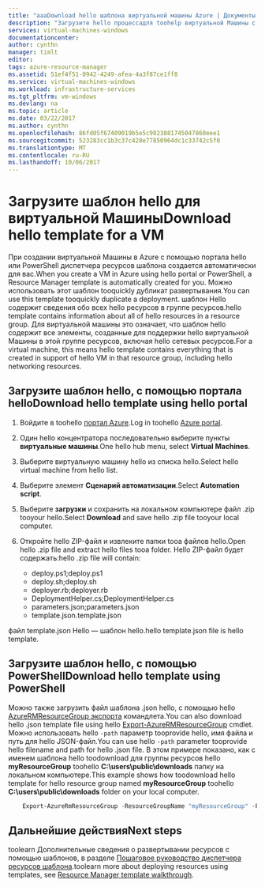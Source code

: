 ```yaml
---
title: "aaaDownload hello шаблона виртуальной машины Azure | Документы Microsoft"
description: "Загрузите hello процессадля toohelp виртуальной Машины с помощью автоматизации развертываний в модели развертывания диспетчера ресурсов hello"
services: virtual-machines-windows
documentationcenter: 
author: cynthn
manager: timlt
editor: 
tags: azure-resource-manager
ms.assetid: 51ef4f51-0942-4249-afea-4a3f87ce1ff8
ms.service: virtual-machines-windows
ms.workload: infrastructure-services
ms.tgt_pltfrm: vm-windows
ms.devlang: na
ms.topic: article
ms.date: 03/22/2017
ms.author: cynthn
ms.openlocfilehash: 86fd05f67409019b5e5c9023881745047860eee1
ms.sourcegitcommit: 523283cc1b3c37c428e77850964dc1c33742c5f0
ms.translationtype: MT
ms.contentlocale: ru-RU
ms.lasthandoff: 10/06/2017
---
```

# <a name="download-hello-template-for-a-vm"></a><span data-ttu-id="c5238-103">Загрузите шаблон hello для виртуальной Машины</span><span class="sxs-lookup"><span data-stu-id="c5238-103">Download hello template for a VM</span></span>
<span data-ttu-id="c5238-104">При создании виртуальной Машины в Azure с помощью портала hello или PowerShell диспетчера ресурсов шаблона создается автоматически для вас.</span><span class="sxs-lookup"><span data-stu-id="c5238-104">When you create a VM in Azure using hello portal or PowerShell, a Resource Manager template is automatically created for you.</span></span> <span data-ttu-id="c5238-105">Можно использовать этот шаблон tooquickly дубликат развертывания.</span><span class="sxs-lookup"><span data-stu-id="c5238-105">You can use this template tooquickly duplicate a deployment.</span></span> <span data-ttu-id="c5238-106">шаблон Hello содержит сведения обо всех hello ресурсов в группе ресурсов.</span><span class="sxs-lookup"><span data-stu-id="c5238-106">hello template contains information about all of hello resources in a resource group.</span></span> <span data-ttu-id="c5238-107">Для виртуальной машины это означает, что шаблон hello содержит все элементы, созданные для поддержки hello виртуальной Машины в этой группе ресурсов, включая hello сетевых ресурсов.</span><span class="sxs-lookup"><span data-stu-id="c5238-107">For a virtual machine, this means hello template contains everything that is created in support of hello VM in that resource group, including hello networking resources.</span></span>

## <a name="download-hello-template-using-hello-portal"></a><span data-ttu-id="c5238-108">Загрузите шаблон hello, с помощью портала hello</span><span class="sxs-lookup"><span data-stu-id="c5238-108">Download hello template using hello portal</span></span>
1. <span data-ttu-id="c5238-109">Войдите в toohello [портал Azure](https://portal.azure.com/).</span><span class="sxs-lookup"><span data-stu-id="c5238-109">Log in toohello [Azure portal](https://portal.azure.com/).</span></span>
2. <span data-ttu-id="c5238-110">Один hello концентратора последовательно выберите пункты **виртуальные машины**.</span><span class="sxs-lookup"><span data-stu-id="c5238-110">One hello hub menu, select **Virtual Machines**.</span></span>
3. <span data-ttu-id="c5238-111">Выберите виртуальную машину hello из списка hello.</span><span class="sxs-lookup"><span data-stu-id="c5238-111">Select hello virtual machine from hello list.</span></span>
4. <span data-ttu-id="c5238-112">Выберите элемент **Сценарий автоматизации**.</span><span class="sxs-lookup"><span data-stu-id="c5238-112">Select **Automation script**.</span></span>
5. <span data-ttu-id="c5238-113">Выберите **загрузки** и сохранить на локальном компьютере файл .zip tooyour hello.</span><span class="sxs-lookup"><span data-stu-id="c5238-113">Select **Download** and save hello .zip file tooyour local computer.</span></span>
6. <span data-ttu-id="c5238-114">Откройте hello ZIP-файл и извлеките папки tooa файлов hello.</span><span class="sxs-lookup"><span data-stu-id="c5238-114">Open hello .zip file and extract hello files tooa folder.</span></span> <span data-ttu-id="c5238-115">Hello ZIP-файл будет содержать:</span><span class="sxs-lookup"><span data-stu-id="c5238-115">hello .zip file will contain:</span></span>
   
   * <span data-ttu-id="c5238-116">deploy.ps1;</span><span class="sxs-lookup"><span data-stu-id="c5238-116">deploy.ps1</span></span>
   * <span data-ttu-id="c5238-117">deploy.sh;</span><span class="sxs-lookup"><span data-stu-id="c5238-117">deploy.sh</span></span> 
   * <span data-ttu-id="c5238-118">deployer.rb;</span><span class="sxs-lookup"><span data-stu-id="c5238-118">deployer.rb</span></span>
   * <span data-ttu-id="c5238-119">DeploymentHelper.cs;</span><span class="sxs-lookup"><span data-stu-id="c5238-119">DeploymentHelper.cs</span></span>
   * <span data-ttu-id="c5238-120">parameters.json;</span><span class="sxs-lookup"><span data-stu-id="c5238-120">parameters.json</span></span>
   * <span data-ttu-id="c5238-121">template.json.</span><span class="sxs-lookup"><span data-stu-id="c5238-121">template.json</span></span>

<span data-ttu-id="c5238-122">файл template.json Hello — шаблон hello.</span><span class="sxs-lookup"><span data-stu-id="c5238-122">hello template.json file is hello template.</span></span>

## <a name="download-hello-template-using-powershell"></a><span data-ttu-id="c5238-123">Загрузите шаблон hello, с помощью PowerShell</span><span class="sxs-lookup"><span data-stu-id="c5238-123">Download hello template using PowerShell</span></span>
<span data-ttu-id="c5238-124">Можно также загрузить файл шаблона .json hello, с помощью hello [AzureRMResourceGroup экспорта](https://msdn.microsoft.com/library/mt715427.aspx) командлета.</span><span class="sxs-lookup"><span data-stu-id="c5238-124">You can also download hello .json template file using hello [Export-AzureRMResourceGroup](https://msdn.microsoft.com/library/mt715427.aspx) cmdlet.</span></span> <span data-ttu-id="c5238-125">Можно использовать hello `-path` параметр tooprovide hello, имя файла и путь для hello JSON-файл.</span><span class="sxs-lookup"><span data-stu-id="c5238-125">You can use hello `-path` parameter tooprovide hello filename and path for hello .json file.</span></span> <span data-ttu-id="c5238-126">В этом примере показано, как с именем шаблона hello toodownload для группы ресурсов hello **myResourceGroup** toohello **C:\users\public\downloads** папку на локальном компьютере.</span><span class="sxs-lookup"><span data-stu-id="c5238-126">This example shows how toodownload hello template for hello resource group named **myResourceGroup** toohello **C:\users\public\downloads** folder on your local computer.</span></span>

```powershell
    Export-AzureRmResourceGroup -ResourceGroupName "myResourceGroup" -Path "C:\users\public\downloads"
```

## <a name="next-steps"></a><span data-ttu-id="c5238-127">Дальнейшие действия</span><span class="sxs-lookup"><span data-stu-id="c5238-127">Next steps</span></span>
<span data-ttu-id="c5238-128">toolearn Дополнительные сведения о развертывании ресурсов с помощью шаблонов, в разделе [Пошаговое руководство диспетчера ресурсов шаблона](../../azure-resource-manager/resource-manager-template-walkthrough.md).</span><span class="sxs-lookup"><span data-stu-id="c5238-128">toolearn more about deploying resources using templates, see [Resource Manager template walkthrough](../../azure-resource-manager/resource-manager-template-walkthrough.md).</span></span>

